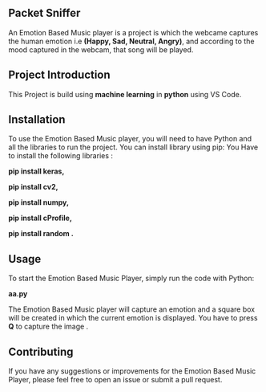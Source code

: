 ## Packet Sniffer
An Emotion Based Music player is a project is which the webcame captures the human emotion i.e **(Happy, Sad, Neutral, Angry)**, and according to the mood captured in the webcam, that song will be played.
## Project Introduction
This Project is build using **machine learning**  in **python** using VS Code. 
## Installation
To use the Emotion Based Music player, you will need to have Python and all the libraries to run the project. You can install library using pip:
You Have to install the following libraries :

**pip install keras,**

**pip install cv2,**

**pip install numpy,**

**pip install cProfile,**

**pip install random .**


## Usage
To start the Emotion Based Music Player, simply run the code with Python:

**aa.py**

The Emotion Based Music player will capture an emotion and a square box will be created in which the current emotion is displayed. You have to press **Q** to capture the image .

## Contributing
If you have any suggestions or improvements for the Emotion Based Music Player, please feel free to open an issue or submit a pull request.
